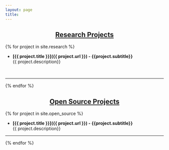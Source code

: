 ```yaml
---
layout: page
title: 
---
```


<center> <h2 style="text-decoration: underline"> Research Projects </h2> </center>
{% for project in site.research %}

* **[{{ project.title }}]({{ project.url }}) - {{project.subtitle}}** <br/> 
{{ project.description}}
<br/>

 ---

{% endfor %}

<center> <h2 style="text-decoration: underline"> Open Source Projects </h2> </center>
{% for project in site.open_source %}

* **[{{ project.title }}]({{ project.url }}) - {{project.subtitle}}** <br/> 
{{ project.description}}

---

{% endfor %}